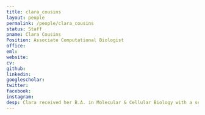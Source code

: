 ```yaml
---
title: clara_cousins
layout: people
permalink: /people/clara_cousins
status: Staff
pname: Clara Cousins
Position: Associate Computational Biologist
office:
eml:
website:
cv:
github:
linkedin:
googlescholar:
twitter:
facebook:
instagram:
desp: Clara received her B.A. in Molecular & Cellular Biology with a secondary focus in Computer Science from Harvard College in spring 2020. Her thesis extended algorithms for Bayesian network learning to model protein-protein interactions in neurodegenerative diseases. In the Liu Lab, she is working on bioinformatic pipelines to analyze the chromatin profile.
---
```

